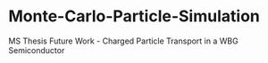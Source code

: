 # Monte-Carlo-Particle-Simulation
MS Thesis Future Work - Charged Particle Transport in a WBG Semiconductor
